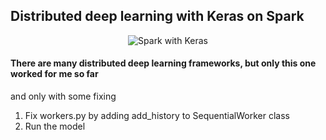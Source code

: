 ## Distributed deep learning with Keras on Spark
<p align="center">
  <img src="https://i.imgur.com/JarVo2A.png" title="Spark with Keras">
</p>

#### There are many distributed deep learning frameworks, but only this one worked for me so far
and only with some fixing

1. Fix workers.py by adding add_history to SequentialWorker class
2. Run the model
